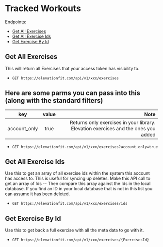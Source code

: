 # Tracked Workouts

Endpoints:

- [Get All Exercises](#get-all-exercises)
- [Get All Exercise Ids](#get-exercise-ids)
- [Get Exercise By Id](#get-exercise-by-id)


## Get All Exercises

This will return all Exercises that your access token has visibility to.


* `GET https://elevationfit.com/api/v1/xxx/exercises`

## Here are some parms you can pass into this (along with the standard filters)

| key        | value           | Note  |
| ---------- |:---------------:| -----:|
| account_only      | true | Returns only exercises in your library. Elevation exercises and the ones you added |

* `GET https://elevationfit.com/api/v1/xxx/exercises?account_only=true`

## Get All Exercise Ids

Use this to get an array of all exercise ids within the system this account has access to. This is useful for syncing up deletes. Make this API call to get an array of Ids -- Then compare this array against the Ids in the local database. If you find an ID in your local database that is not in this list you can assume it has been deleted. 

* `GET https://elevationfit.com/api/v1/xxx/exercises/ids`

## Get Exercise By Id

Use this to get back a full exercise with all the meta data to go with it. 

* `GET https://elevationfit.com/api/v1/xxx/exercises/{ExercisesId}`